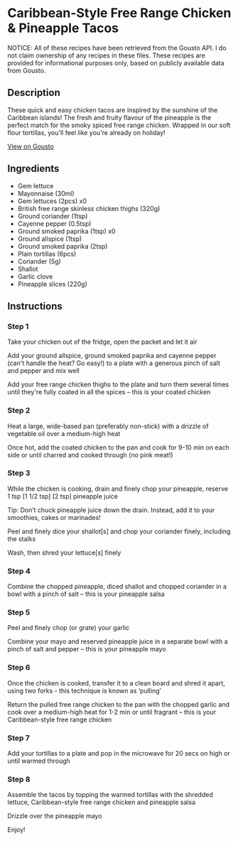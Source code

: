 # Caribbean-Style Free Range Chicken & Pineapple Tacos

NOTICE: All of these recipes have been retrieved from the Gousto API. I do not claim ownership of any recipes in these files. These recipes are provided for informational purposes only, based on publicly available data from Gousto.

## Description

These quick and easy chicken tacos are inspired by the sunshine of the Caribbean islands! The fresh and fruity flavour of the pineapple is the perfect match for the smoky spiced free range chicken. Wrapped in our soft flour tortillas, you'll feel like you're already on holiday!

[View on Gousto](https://www.gousto.co.uk/recipes/cookbook/caribbean-style-free-range-chicken-pineapple-tacos)

## Ingredients

- Gem lettuce
- Mayonnaise (30ml)
- Gem lettuces (2pcs) x0
- British free range skinless chicken thighs (320g)
- Ground coriander (1tsp)
- Cayenne pepper (0.5tsp)
- Ground smoked paprika (1tsp) x0
- Ground allspice (1tsp)
- Ground smoked paprika (2tsp)
- Plain tortillas (6pcs)
- Coriander (5g)
- Shallot
- Garlic clove
- Pineapple slices (220g)

## Instructions


### Step 1

Take your chicken out of the fridge, open the packet and let it air

Add your ground allspice, ground smoked paprika and cayenne pepper (can't handle the heat? Go easy!) to a plate with a generous pinch of salt and pepper and mix well

Add your free range chicken thighs to the plate and turn them several times until they're fully coated in all the spices – this is your coated chicken


### Step 2

Heat a large, wide-based pan (preferably non-stick) with a drizzle of vegetable oil over a medium-high heat

Once hot, add the coated chicken to the pan and cook for 9-10 min on each side or until charred and cooked through (no pink meat!)


### Step 3

While the chicken is cooking, drain and finely chop your pineapple, reserve 1 tsp <span class="text-purple">[1 1/2 tsp]</span> <span class="text-danger">[2 tsp]</span> pineapple juice

Tip: Don’t chuck pineapple juice down the drain. Instead, add it to your smoothies, cakes or marinades!

Peel and finely dice your shallot[s] and chop your coriander finely, including the stalks

Wash, then shred your lettuce[s] finely


### Step 4

Combine the chopped pineapple, diced shallot and chopped coriander in a bowl with a pinch of salt – this is your pineapple salsa


### Step 5

Peel and finely chop (or grate) your garlic

Combine your mayo and reserved pineapple juice in a separate bowl with a pinch of salt and pepper – this is your pineapple mayo


### Step 6

Once the chicken is cooked, transfer it to a clean board and shred it apart, using two forks - this technique is known as ‘pulling’

Return the pulled free range chicken to the pan with the chopped garlic and cook over a medium-high heat for 1-2 min or until fragrant – this is your Caribbean-style free range chicken

### Step 7

Add your tortillas to a plate and pop in the microwave for 20 secs on high or until warmed through

### Step 8

Assemble the tacos by topping the warmed tortillas with the shredded lettuce, Caribbean-style free range chicken and pineapple salsa

Drizzle over the pineapple mayo

Enjoy!

